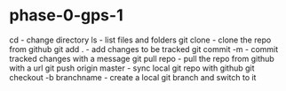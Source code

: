 # phase-0-gps-1

cd - change directory
ls - list files and folders
git clone - clone the repo from github
git add . - add changes to be tracked
git commit -m  - commit tracked changes with a message
git pull repo - pull the repo from github with a url
git push origin master - sync local git repo with github
git checkout -b branchname - create a local git branch and switch to it



